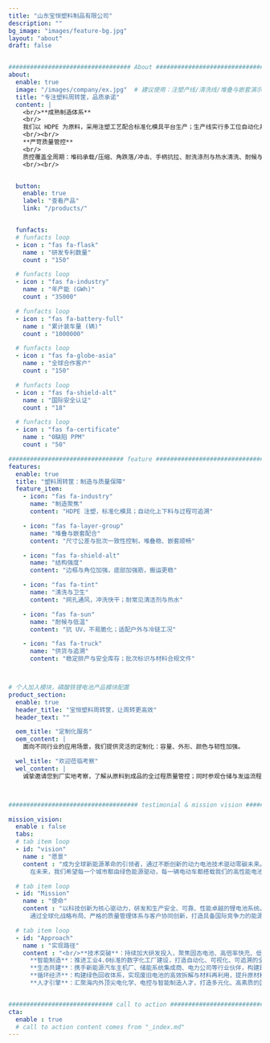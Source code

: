 ```yaml
---
title: "山东宝恒塑料制品有限公司"
description: ""
bg_image: "images/feature-bg.jpg"
layout: "about"
draft: false


################################## About #####################################
about: 
  enable: true
  image: "/images/company/ex.jpg"  # 建议使用：注塑产线/清洗线/堆叠与嵌套演示的实景图
  title: "专注塑料周转筐，品质承诺"
  content: |
    <br/>**成熟制造体系**
    <br/>
    我们以 HDPE 为原料，采用注塑工艺配合标准化模具平台生产；生产线实行多工位自动化并进行关键尺寸公差管控，将堆叠高度与嵌套间隙控制在稳定区间。配合批次抽检与过程监测，实现持续、稳定的批量供货。
    <br/><br/>
    **严苛质量管控**
    <br/>
    质控覆盖全周期：堆码承载/压缩、角跌落/冲击、手柄抗拉、耐洗涤剂与热水清洗、耐候与 UV 老化等项目。通过结构强度与环境适应性的双验证，确保产品在高频周转中的安全性、耐用性。
    <br/><br/>


  button:
    enable: true
    label: "查看产品"
    link: "/products/"


  funfacts:
  # funfacts loop
  - icon : "fas fa-flask"
    name : "研发专利数量"
    count : "150"

  # funfacts loop
  - icon : "fas fa-industry"
    name : "年产能 (GWh)"
    count : "35000"

  # funfacts loop
  - icon : "fas fa-battery-full"
    name : "累计装车量 (辆)"
    count : "1000000"

  # funfacts loop
  - icon : "fas fa-globe-asia"
    name : "全球合作客户"
    count : "150"

  # funfacts loop
  - icon : "fas fa-shield-alt"
    name : "国际安全认证"
    count : "18"

  # funfacts loop
  - icon : "fas fa-certificate"
    name : "0缺陷 PPM"
    count : "50"

################################ feature #####################################
features:
  enable: true
  title: "塑料周转筐：制造与质量保障"
  feature_item:
    - icon: "fas fa-industry"
      name: "制造聚焦"
      content: "HDPE 注塑，标准化模具；自动化上下料与过程可追溯"

    - icon: "fas fa-layer-group"
      name: "堆叠与嵌套配合"
      content: "尺寸公差与批次一致性控制，堆叠稳、嵌套顺畅"

    - icon: "fas fa-shield-alt"
      name: "结构强度"
      content: "边框与角位加强，底部加强筋，搬运更稳"

    - icon: "fas fa-tint"
      name: "清洗与卫生"
      content: "网孔通风，冲洗快干；耐常见清洁剂与热水"

    - icon: "fas fa-sun"
      name: "耐候与低温"
      content: "抗 UV，不易脆化；适配户外与冷链工况"

    - icon: "fas fa-truck"
      name: "供货与追溯"
      content: "稳定排产与安全库存；批次标识与材料合规文件"



# 个人加入模块，磷酸铁锂电池产品模块配置
product_section: 
  enable: true
  header_title: "宝恒塑料周转筐，让周转更高效"
  header_text: ""

  oem_title: "定制化服务"
  oem_content: |
    面向不同行业的应用场景，我们提供灵活的定制化：容量、外形、颜色与韧性加强。

  wel_title: "欢迎莅临考察"
  wel_content: |
    诚挚邀请您到厂实地考察，了解从原料到成品的全过程质量管控；同时参观仓储与发运流程，现场讨论定制方案与交付计划。



#################################### testimonial & mission vision #######################################

mission_vision:
  enable : false
  tabs:
  # tab item loop
  - id: "vision"
    name : "愿景"
    content : "成为全球新能源革命的引领者，通过不断创新的动力电池技术驱动零碳未来。我们立志打造一个绿色、智能、高效的能源世界，不仅为电动交通和智慧储能提供核心动力，更为地球生态修复和人类文明的可持续发展贡献力量。  
      在未来，我们希望每一个城市都由绿色能源驱动，每一辆电动车都搭载我们的高性能电池，每一个家庭都能接入安全、清洁、智能的储能系统。我们将以全球视野、技术为本，走在能源变革的前沿，推动从化石能源向可再生能源的深度转型，最终实现人类与自然的和谐共生。"

  # tab item loop
  - id: "Mission"
    name : "使命"
    content : "以科技创新为核心驱动力，研发和生产安全、可靠、性能卓越的锂电池系统。我们致力于为新能源汽车、工业储能、家庭储能等多元化场景提供高效、智能、绿色的能源解决方案。  
      通过全球化战略布局、严格的质量管理体系与客户协同创新，打造具备国际竞争力的能源品牌，助力交通电动化、能源低碳化、电网智能化的全球升级进程。我们的使命不仅是提供电力，更是推动世界向更环保、更可持续的方向前进。"

  # tab item loop
  - id: "Approach"
    name : "实现路径"
    content : "<br/>**技术突破**：持续加大研发投入，聚焦固态电池、高倍率快充、低温启动、热管理系统等关键技术，实现能量密度与安全性的双重跃升。<br>
      **智能制造**：推进工业4.0标准的数字化工厂建设，打造自动化、可视化、可追溯的全流程智能生产体系，从源头保障产品一致性与卓越品质。<br>
      **生态共建**：携手新能源汽车主机厂、储能系统集成商、电力公司等行业伙伴，构建跨产业协同的闭环生态链，推动产业共赢和技术融合发展。<br>
      **循环经济**：构建绿色回收体系，实现废旧电池的高效拆解与材料再利用，提升原材料利用率至95%以上，降低资源消耗，践行可持续发展承诺。<br>
      **人才引擎**：汇聚海内外顶尖电化学、电控与智能制造人才，打造多元化、高素质的国际化团队，通过持续激励与技术交流，保持创新活力与行业领先地位。"


############################# call to action #################################
cta:
  enable : true
  # call to action content comes from "_index.md"
---
```

